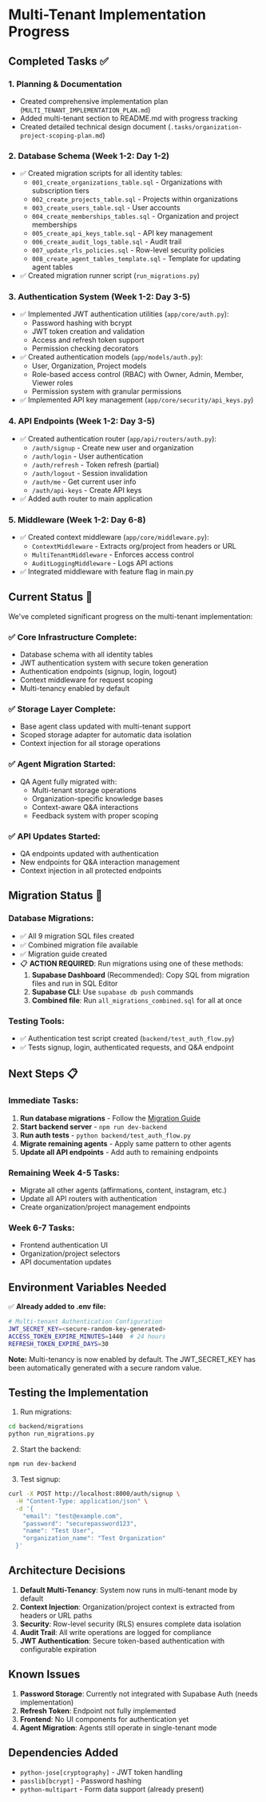 # Multi-Tenant Implementation Progress

## Completed Tasks ✅

### 1. Planning & Documentation
- Created comprehensive implementation plan (`MULTI_TENANT_IMPLEMENTATION_PLAN.md`)
- Added multi-tenant section to README.md with progress tracking
- Created detailed technical design document (`.tasks/organization-project-scoping-plan.md`)

### 2. Database Schema (Week 1-2: Day 1-2)
- ✅ Created migration scripts for all identity tables:
  - `001_create_organizations_table.sql` - Organizations with subscription tiers
  - `002_create_projects_table.sql` - Projects within organizations
  - `003_create_users_table.sql` - User accounts
  - `004_create_memberships_tables.sql` - Organization and project memberships
  - `005_create_api_keys_table.sql` - API key management
  - `006_create_audit_logs_table.sql` - Audit trail
  - `007_update_rls_policies.sql` - Row-level security policies
  - `008_create_agent_tables_template.sql` - Template for updating agent tables
- ✅ Created migration runner script (`run_migrations.py`)

### 3. Authentication System (Week 1-2: Day 3-5)
- ✅ Implemented JWT authentication utilities (`app/core/auth.py`):
  - Password hashing with bcrypt
  - JWT token creation and validation
  - Access and refresh token support
  - Permission checking decorators
- ✅ Created authentication models (`app/models/auth.py`):
  - User, Organization, Project models
  - Role-based access control (RBAC) with Owner, Admin, Member, Viewer roles
  - Permission system with granular permissions
- ✅ Implemented API key management (`app/core/security/api_keys.py`)

### 4. API Endpoints (Week 1-2: Day 3-5)
- ✅ Created authentication router (`app/api/routers/auth.py`):
  - `/auth/signup` - Create new user and organization
  - `/auth/login` - User authentication
  - `/auth/refresh` - Token refresh (partial)
  - `/auth/logout` - Session invalidation
  - `/auth/me` - Get current user info
  - `/auth/api-keys` - Create API keys
- ✅ Added auth router to main application

### 5. Middleware (Week 1-2: Day 6-8)
- ✅ Created context middleware (`app/core/middleware.py`):
  - `ContextMiddleware` - Extracts org/project from headers or URL
  - `MultiTenantMiddleware` - Enforces access control
  - `AuditLoggingMiddleware` - Logs API actions
- ✅ Integrated middleware with feature flag in main.py

## Current Status 🚧

We've completed significant progress on the multi-tenant implementation:

### ✅ Core Infrastructure Complete:
- Database schema with all identity tables
- JWT authentication system with secure token generation
- Authentication endpoints (signup, login, logout)
- Context middleware for request scoping
- Multi-tenancy enabled by default

### ✅ Storage Layer Complete:
- Base agent class updated with multi-tenant support
- Scoped storage adapter for automatic data isolation
- Context injection for all storage operations

### ✅ Agent Migration Started:
- QA Agent fully migrated with:
  - Multi-tenant storage operations
  - Organization-specific knowledge bases
  - Context-aware Q&A interactions
  - Feedback system with proper scoping

### ✅ API Updates Started:
- QA endpoints updated with authentication
- New endpoints for Q&A interaction management
- Context injection in all protected endpoints

## Migration Status 🚀

### Database Migrations:
- ✅ All 9 migration SQL files created
- ✅ Combined migration file available
- ✅ Migration guide created
- 📋 **ACTION REQUIRED**: Run migrations using one of these methods:
  1. **Supabase Dashboard** (Recommended): Copy SQL from migration files and run in SQL Editor
  2. **Supabase CLI**: Use `supabase db push` commands
  3. **Combined file**: Run `all_migrations_combined.sql` for all at once

### Testing Tools:
- ✅ Authentication test script created (`backend/test_auth_flow.py`)
- ✅ Tests signup, login, authenticated requests, and Q&A endpoint

## Next Steps 📋

### Immediate Tasks:
1. **Run database migrations** - Follow the [Migration Guide](backend/migrations/MIGRATION_GUIDE.md)
2. **Start backend server** - `npm run dev-backend`
3. **Run auth tests** - `python backend/test_auth_flow.py`
4. **Migrate remaining agents** - Apply same pattern to other agents
5. **Update all API endpoints** - Add auth to remaining endpoints

### Remaining Week 4-5 Tasks:
- Migrate all other agents (affirmations, content, instagram, etc.)
- Update all API routers with authentication
- Create organization/project management endpoints

### Week 6-7 Tasks:
- Frontend authentication UI
- Organization/project selectors
- API documentation updates

## Environment Variables Needed

✅ **Already added to .env file:**
```bash
# Multi-tenant Authentication Configuration
JWT_SECRET_KEY=<secure-random-key-generated>
ACCESS_TOKEN_EXPIRE_MINUTES=1440  # 24 hours
REFRESH_TOKEN_EXPIRE_DAYS=30
```

**Note:** Multi-tenancy is now enabled by default. The JWT_SECRET_KEY has been automatically generated with a secure random value.

## Testing the Implementation

1. Run migrations:
```bash
cd backend/migrations
python run_migrations.py
```

2. Start the backend:
```bash
npm run dev-backend
```

3. Test signup:
```bash
curl -X POST http://localhost:8000/auth/signup \
  -H "Content-Type: application/json" \
  -d '{
    "email": "test@example.com",
    "password": "securepassword123",
    "name": "Test User",
    "organization_name": "Test Organization"
  }'
```

## Architecture Decisions

1. **Default Multi-Tenancy**: System now runs in multi-tenant mode by default
2. **Context Injection**: Organization/project context is extracted from headers or URL paths
3. **Security**: Row-level security (RLS) ensures complete data isolation
4. **Audit Trail**: All write operations are logged for compliance
5. **JWT Authentication**: Secure token-based authentication with configurable expiration

## Known Issues

1. **Password Storage**: Currently not integrated with Supabase Auth (needs implementation)
2. **Refresh Token**: Endpoint not fully implemented
3. **Frontend**: No UI components for authentication yet
4. **Agent Migration**: Agents still operate in single-tenant mode

## Dependencies Added

- `python-jose[cryptography]` - JWT token handling
- `passlib[bcrypt]` - Password hashing
- `python-multipart` - Form data support (already present)